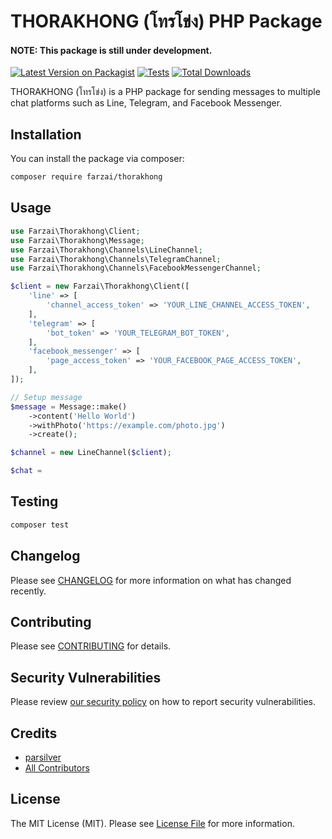 # THORAKHONG (โทรโข่ง) PHP Package

#### NOTE: This package is still under development.



[![Latest Version on Packagist](https://img.shields.io/packagist/v/farzai/thorakhong.svg?style=flat-square)](https://packagist.org/packages/farzai/thorakhong)
[![Tests](https://img.shields.io/github/actions/workflow/status/farzai/thorakhong/run-tests.yml?branch=main&label=tests&style=flat-square)](https://github.com/farzai/thorakhong/actions/workflows/run-tests.yml)
[![Total Downloads](https://img.shields.io/packagist/dt/farzai/thorakhong.svg?style=flat-square)](https://packagist.org/packages/farzai/thorakhong)

THORAKHONG (โทรโข่ง) is a PHP package for sending messages to multiple chat platforms such as Line, Telegram, and Facebook Messenger.

## Installation

You can install the package via composer:

```bash
composer require farzai/thorakhong
```

## Usage

```php
use Farzai\Thorakhong\Client;
use Farzai\Thorakhong\Message;
use Farzai\Thorakhong\Channels\LineChannel;
use Farzai\Thorakhong\Channels\TelegramChannel;
use Farzai\Thorakhong\Channels\FacebookMessengerChannel;

$client = new Farzai\Thorakhong\Client([
    'line' => [
        'channel_access_token' => 'YOUR_LINE_CHANNEL_ACCESS_TOKEN',
    ],
    'telegram' => [
        'bot_token' => 'YOUR_TELEGRAM_BOT_TOKEN',
    ],
    'facebook_messenger' => [
        'page_access_token' => 'YOUR_FACEBOOK_PAGE_ACCESS_TOKEN',
    ],
]);

// Setup message
$message = Message::make()
    ->content('Hello World')
    ->withPhoto('https://example.com/photo.jpg')
    ->create();

$channel = new LineChannel($client);

$chat = 

```

## Testing

```bash
composer test
```

## Changelog

Please see [CHANGELOG](CHANGELOG.md) for more information on what has changed recently.

## Contributing

Please see [CONTRIBUTING](https://github.com/spatie/.github/blob/main/CONTRIBUTING.md) for details.

## Security Vulnerabilities

Please review [our security policy](../../security/policy) on how to report security vulnerabilities.

## Credits

- [parsilver](https://github.com/parsilver)
- [All Contributors](../../contributors)

## License

The MIT License (MIT). Please see [License File](LICENSE.md) for more information.
